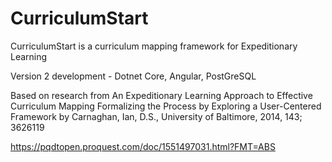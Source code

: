 # CurriculumStart
CurriculumStart is a curriculum mapping framework for Expeditionary Learning

Version 2 development - Dotnet Core, Angular, PostGreSQL

Based on research from An Expeditionary Learning Approach to Effective Curriculum Mapping Formalizing the Process by Exploring a User-Centered Framework
by Carnaghan, Ian, D.S., University of Baltimore, 2014, 143; 3626119

https://pqdtopen.proquest.com/doc/1551497031.html?FMT=ABS
